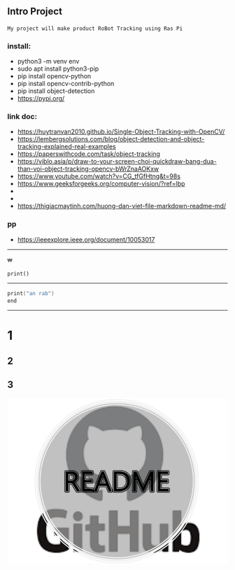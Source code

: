 ## Intro Project
    My project will make product RoBot Tracking using Ras Pi

### install:
- python3 -m venv env
- sudo apt install python3-pip
- pip install opencv-python
- pip install opencv-contrib-python
- pip install object-detection
- https://pypi.org/

### link doc:
- https://huytranvan2010.github.io/Single-Object-Tracking-with-OpenCV/
- https://lembergsolutions.com/blog/object-detection-and-object-tracking-explained-real-examples
- https://paperswithcode.com/task/object-tracking
- https://viblo.asia/p/draw-to-your-screen-choi-quickdraw-bang-dua-than-voi-object-tracking-opencv-bWrZnaAOKxw
- https://www.youtube.com/watch?v=CG_tfGfHtng&t=98s
- https://www.geeksforgeeks.org/computer-vision/?ref=lbp
- 
- 
- https://thigiacmaytinh.com/huong-dan-viet-file-markdown-readme-md/
### pp
- https://ieeexplore.ieee.org/document/10053017

***
~~w~~

`print()`
***
```C
print("an rab")
end
```
***
# 1
## 2
## 3
![](./img/img.png)